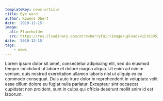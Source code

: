 ```yaml
---
templateKey: news-article
title: Bye word
author: Rowens Obert
date: '2019-12-15'
image:
  alt: Placeholder
  src: https://res.cloudinary.com/strawberryfair/image/upload/v1578395373/internet_bg8vg6.jpg
date: '2019-12-15'
tags: 
    - news
---
```

Lorem ipsum dolor sit amet, consectetur adipiscing elit, sed do eiusmod tempor 
incididunt ut labore et dolore magna aliqua. Ut enim ad minim veniam, quis 
nostrud exercitation ullamco laboris nisi ut aliquip ex ea commodo consequat. 
Duis aute irure dolor in reprehenderit in voluptate velit esse cillum dolore 
eu fugiat nulla pariatur. Excepteur sint occaecat cupidatat non proident, 
sunt in culpa qui officia deserunt mollit anim id est laborum.

